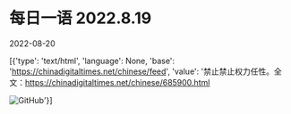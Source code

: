 # 每日一语 2022.8.19

2022-08-20

[{'type': 'text/html', 'language': None, 'base': 'https://chinadigitaltimes.net/chinese/feed', 'value': '禁止禁止权力任性。全文：https://chinadigitaltimes.net/chinese/685900.html

![GitHub](https://chinadigitaltimes.net/chinese/files/2022/08/image-1660959352275.png)'}]
